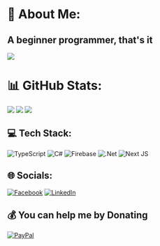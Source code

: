 # 💫 About Me:
A beginner programmer, that's it
---
[![](https://visitcount.itsvg.in/api?id=d1agnoze&icon=7&color=3)](https://visitcount.itsvg.in)


# 📊 GitHub Stats:
![](https://github-readme-stats.vercel.app/api?username=d1agnoze&theme=gruvbox&hide_border=true&include_all_commits=true&count_private=true) ![](https://github-readme-stats.vercel.app/api/top-langs/?username=d1agnoze&theme=gruvbox&hide_border=true&include_all_commits=true&count_private=true&layout=compact)
![](https://github-readme-streak-stats.herokuapp.com/?user=d1agnoze&theme=gruvbox&hide_border=true)



## 💻 Tech Stack:
![TypeScript](https://img.shields.io/badge/typescript-%23007ACC.svg?style=for-the-badge&logo=typescript&logoColor=white) ![C#](https://img.shields.io/badge/c%23-%23239120.svg?style=for-the-badge&logo=csharp&logoColor=white) ![Firebase](https://img.shields.io/badge/firebase-%23039BE5.svg?style=for-the-badge&logo=firebase) ![.Net](https://img.shields.io/badge/.NET-5C2D91?style=for-the-badge&logo=.net&logoColor=white) ![Next JS](https://img.shields.io/badge/Next-black?style=for-the-badge&logo=next.js&logoColor=white)


## 🌐 Socials:
[![Facebook](https://img.shields.io/badge/Facebook-%231877F2.svg?logo=Facebook&logoColor=white)](https://facebook.com/d1agnoze) [![LinkedIn](https://img.shields.io/badge/LinkedIn-%230077B5.svg?logo=linkedin&logoColor=white)](https://linkedin.com/in/vuong-dac-65b0732b0)


## 💰 You can help me by Donating
[![PayPal](https://img.shields.io/badge/PayPal-00457C?style=for-the-badge&logo=paypal&logoColor=white)](https://paypal.me/d1ag) 

  
<!-- Proudly created with GPRM ( https://gprm.itsvg.in ) -->
